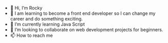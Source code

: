 - 👋 Hi, I’m Rocky
- 👀 I am learning to become a front end developer so I can change my career and do something exciting.
- 🌱 I’m currently learning Java Script
- 💞️ I’m looking to collaborate on web development projects for beginners.
- 📫 How to reach me 

<!---
Rocky-MPN/Rocky-MPN is a ✨ special ✨ repository because its `README.md` (this file) appears on your GitHub profile.
You can click the Preview link to take a look at your changes.
--->
